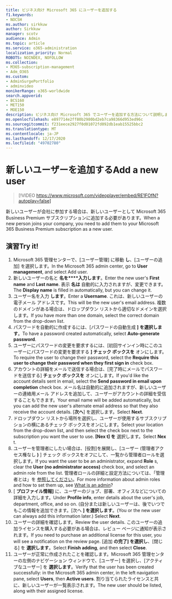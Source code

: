 ```yaml
---
title: ビジネス向け Microsoft 365 にユーザーを追加する
f1.keywords:
- NOCSH
ms.author: sirkkuw
author: Sirkkuw
manager: scotv
audience: Admin
ms.topic: article
ms.service: o365-administration
localization_priority: Normal
ROBOTS: NOINDEX, NOFOLLOW
ms.collection:
- M365-subscription-management
- Adm_O365
ms.custom:
- AdminSurgePortfolio
- adminvideo
monikerRange: o365-worldwide
search.appverid:
- BCS160
- MET150
- MOE150
description: ビジネス向け Microsoft 365 でユーザーを追加する方法について説明します。
ms.openlocfilehash: e897714e2ff80b2980bd2eb7ca98366d953ed96c
ms.sourcegitcommit: f231eece2927f0d01072fd092db1eab15525bbc2
ms.translationtype: MT
ms.contentlocale: ja-JP
ms.lasthandoff: 12/17/2020
ms.locfileid: "49702780"
---
```

# <a name="add-a-new-user"></a><span data-ttu-id="c97fc-103">新しいユーザーを追加する</span><span class="sxs-lookup"><span data-stu-id="c97fc-103">Add a new user</span></span>

> [!VIDEO https://www.microsoft.com/videoplayer/embed/RE1FOfN?autoplay=false]

<span data-ttu-id="c97fc-104">新しいユーザーが会社に参加する場合は、新しいユーザーとして Microsoft 365 Business Premium サブスクリプションに追加する必要があります。</span><span class="sxs-lookup"><span data-stu-id="c97fc-104">When a new person joins your company, you need to add them to your Microsoft 365 Business Premium subscription as a new user.</span></span>

## <a name="try-it"></a><span data-ttu-id="c97fc-105">演習</span><span class="sxs-lookup"><span data-stu-id="c97fc-105">Try it!</span></span>

1. <span data-ttu-id="c97fc-106">Microsoft 365 管理センターで、[ユーザー管理] に移動 **し**、[ユーザーの追加] を選択します。</span><span class="sxs-lookup"><span data-stu-id="c97fc-106">In the Microsoft 365 admin center, go to **User management**, and select Add user.</span></span>
1. <span data-ttu-id="c97fc-107">新しいユーザーの名と **名を\*\*\*\*入力します**。</span><span class="sxs-lookup"><span data-stu-id="c97fc-107">Enter the new user's **First name** and **Last name**.</span></span> <span data-ttu-id="c97fc-108">表示 **名は** 自動的に入力されますが、変更できます。</span><span class="sxs-lookup"><span data-stu-id="c97fc-108">The **Display name** is filled in automatically, but you can change it.</span></span>
1. <span data-ttu-id="c97fc-109">ユーザー名を入力 **します**。</span><span class="sxs-lookup"><span data-stu-id="c97fc-109">Enter a **Username**.</span></span> <span data-ttu-id="c97fc-110">これは、新しいユーザーの電子メール アドレスです。</span><span class="sxs-lookup"><span data-stu-id="c97fc-110">This will be the new user's email address.</span></span> <span data-ttu-id="c97fc-111">複数のドメインがある場合は、ドロップダウン リストから適切なドメインを選択します。</span><span class="sxs-lookup"><span data-stu-id="c97fc-111">If you have more than one domain, select the correct domain from the drop-down list.</span></span>
1. <span data-ttu-id="c97fc-112">パスワードを自動的に作成するには、[パスワードの自動生成 **] を選択します**。</span><span class="sxs-lookup"><span data-stu-id="c97fc-112">To have a password created automatically, select **Auto-generate password**.</span></span>
1. <span data-ttu-id="c97fc-113">ユーザーにパスワードの変更を要求するには、[初回サインイン時にこのユーザーにパスワードの変更を要求する **] チェック ボックスを** オンにします。</span><span class="sxs-lookup"><span data-stu-id="c97fc-113">To require the user to change their password, select the **Require this user to change their password when they first sign in** check box.</span></span>
1. <span data-ttu-id="c97fc-114">アカウントの詳細をメールで送信する場合は、[完了時にメールでパスワードを送信する] **チェック ボックスを** オンにします。</span><span class="sxs-lookup"><span data-stu-id="c97fc-114">If you'd like the account details sent in email, select the **Send password in email upon completion** check box.</span></span> <span data-ttu-id="c97fc-115">メール名は自動的に追加されますが、新しいユーザーの連絡用メール アドレスを追加して、ユーザーがアカウントの詳細を受信することもできます。</span><span class="sxs-lookup"><span data-stu-id="c97fc-115">Your email name will be added automatically, but you can add the new user's alternate email address so that they also receive the account details.</span></span> <span data-ttu-id="c97fc-116">[**次へ**] を選択します。</span><span class="sxs-lookup"><span data-stu-id="c97fc-116">Select **Next**.</span></span>
1. <span data-ttu-id="c97fc-117">ドロップダウン リストから場所を選択し、ユーザーが使用するサブスクリプションの横にあるチェック ボックスをオンにします。</span><span class="sxs-lookup"><span data-stu-id="c97fc-117">Select your location from the drop-down list, and then select the check box next to the subscription you want the user to use.</span></span> <span data-ttu-id="c97fc-118">**[Nex t] を** 選択します。</span><span class="sxs-lookup"><span data-stu-id="c97fc-118">Select **Nex** t.</span></span>
1. <span data-ttu-id="c97fc-119">ユーザーを管理者にしたい場合は、[役割]を展開し、[ユーザー (管理者アクセス権なし **)** ] チェック ボックスをオフにして、一覧から管理者ロールを選択します。</span><span class="sxs-lookup"><span data-stu-id="c97fc-119">If you want the user to be an administrator, expand **Role** s, clear the **User (no administrator access)** check box, and select an admin role from the list.</span></span> <span data-ttu-id="c97fc-120">管理者ロールの詳細と設定方法については、「管理者とは」を [参照してください](what-is-admin.md)。</span><span class="sxs-lookup"><span data-stu-id="c97fc-120">For more information about admin roles and how to set them up, see [What is an admin](what-is-admin.md)?</span></span>
1. <span data-ttu-id="c97fc-121">[ **プロファイル情報]** に、ユーザーのジョブ、部署、オフィスなどについての詳細を入力します。</span><span class="sxs-lookup"><span data-stu-id="c97fc-121">Under **Profile info**, enter details about the user's job, department, office, and so on.</span></span> <span data-ttu-id="c97fc-122">(自分または新しいユーザーは、後でいつでもこの情報を追加できます。[次へ **] を選択します**。</span><span class="sxs-lookup"><span data-stu-id="c97fc-122">(You or the new user can always add this information later.) Select **Next**.</span></span>
1. <span data-ttu-id="c97fc-123">ユーザーの詳細を確認します。</span><span class="sxs-lookup"><span data-stu-id="c97fc-123">Review the user details.</span></span> <span data-ttu-id="c97fc-124">このユーザーの追加ライセンスを購入する必要がある場合は、レビュー ページに通知が表示されます。</span><span class="sxs-lookup"><span data-stu-id="c97fc-124">If you need to purchase an additional license for this user, you will see a notification on the review page.</span></span> <span data-ttu-id="c97fc-125">[追加 **の完了] を選択し**、[閉じる] を **選択します**。</span><span class="sxs-lookup"><span data-stu-id="c97fc-125">Select **Finish adding**, and then select **Close**.</span></span>
1. <span data-ttu-id="c97fc-126">ユーザーが正常に作成されたことを確認します。Microsoft 365 管理センターの左側のナビゲーション ウィンドウで、[ユーザー] を選択し、[アクティブなユーザー] を **選択します**。</span><span class="sxs-lookup"><span data-stu-id="c97fc-126">Verify that the user has been created successfully: in the Microsoft 365 admin center, in the left navigation pane, select **Users**, then **Active users**.</span></span> <span data-ttu-id="c97fc-127">割り当てられたライセンスと共に、新しいユーザーが一覧表示されます。</span><span class="sxs-lookup"><span data-stu-id="c97fc-127">The new user should be listed, along with their assigned license.</span></span>